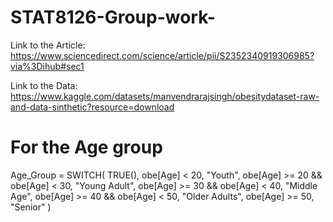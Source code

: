 # STAT8126-Group-work-

Link to the Article: https://www.sciencedirect.com/science/article/pii/S2352340919306985?via%3Dihub#sec1

Link to the Data: https://www.kaggle.com/datasets/manvendrarajsingh/obesitydataset-raw-and-data-sinthetic?resource=download

# For the Age group
Age_Group = 
SWITCH(
    TRUE(),
    obe[Age] < 20, "Youth",
    obe[Age] >= 20 && obe[Age] < 30, "Young Adult",
    obe[Age] >= 30 && obe[Age] < 40, "Middle Age",
    obe[Age] >= 40 && obe[Age] < 50, "Older Adults",
    obe[Age] >= 50, "Senior"
)
